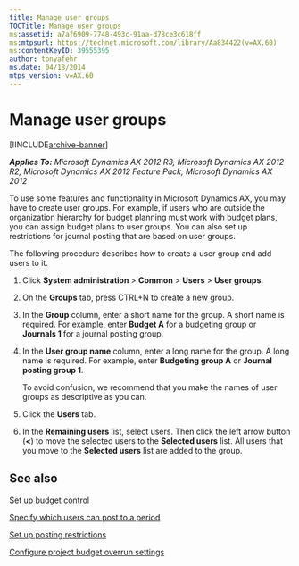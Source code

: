 ```yaml
---
title: Manage user groups
TOCTitle: Manage user groups
ms:assetid: a7af6909-7748-493c-91aa-d78ce3c618ff
ms:mtpsurl: https://technet.microsoft.com/library/Aa834422(v=AX.60)
ms:contentKeyID: 39555395
author: tonyafehr
ms.date: 04/18/2014
mtps_version: v=AX.60
---
```


# Manage user groups 


[!INCLUDE[archive-banner](includes/archive-banner.md)]


_**Applies To:** Microsoft Dynamics AX 2012 R3, Microsoft Dynamics AX 2012 R2, Microsoft Dynamics AX 2012 Feature Pack, Microsoft Dynamics AX 2012_

To use some features and functionality in Microsoft Dynamics AX, you may have to create user groups. For example, if users who are outside the organization hierarchy for budget planning must work with budget plans, you can assign budget plans to user groups. You can also set up restrictions for journal posting that are based on user groups.

The following procedure describes how to create a user group and add users to it.

1.  Click **System administration** \> **Common** \> **Users** \> **User groups**.

2.  On the **Groups** tab, press CTRL+N to create a new group.

3.  In the **Group** column, enter a short name for the group. A short name is required. For example, enter **Budget A** for a budgeting group or **Journals 1** for a journal posting group.

4.  In the **User group name** column, enter a long name for the group. A long name is required. For example, enter **Budgeting group A** or **Journal posting group 1**.
    
    To avoid confusion, we recommend that you make the names of user groups as descriptive as you can.

5.  Click the **Users** tab.

6.  In the **Remaining users** list, select users. Then click the left arrow button (**\<**) to move the selected users to the **Selected users** list. All users that you move to the **Selected users** list are added to the group.

## See also

[Set up budget control](set-up-budget-control.md)

[Specify which users can post to a period](specify-which-users-can-post-to-a-period.md)

[Set up posting restrictions](set-up-posting-restrictions.md)

[Configure project budget overrun settings](configure-project-budget-overrun-settings.md)

  


